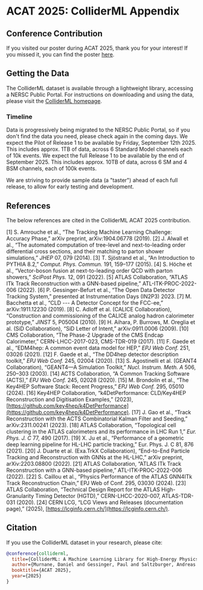# ACAT 2025: ColliderML Appendix

## Conference Contribution

If you visited our poster during ACAT 2025, thank you for your interest! If you missed it, you can find the poster [here](https://indico.cern.ch/event/1488410/contributions/6561432/).

## Getting the Data

The ColliderML dataset is available through a lightweight library, accessing a NERSC Public Portal. For instructions on downloading and using the data, please visit the [ColliderML homepage](https://www.danielmurnane.com/ColliderML/).

### Timeline

Data is progressively being migrated to the NERSC Public Portal, so if you don't find the data you need, please check again in the coming days. We expect the Pilot of Release 1 to be available by Friday, September 12th 2025. This includes approx. 1TB of data, across 6 Standard Model channels each of 10k events. We expect the full Release 1 to be available by the end of September 2025. This includes approx. 10TB of data, across 6 SM and 4 BSM channels, each of 100k events.

We are striving to provide sample data (a "taster") ahead of each full release, to allow for early testing and development.

## References

The below references are cited in the ColliderML ACAT 2025 contribution.

[1]  S. Amrouche et al., “The Tracking Machine Learning Challenge: Accuracy Phase,” arXiv preprint, arXiv:1904.06778 (2019).
[2]  J. Alwall et al., “The automated computation of tree-level and next-to-leading order differential cross sections, and their matching to parton shower simulations,” *JHEP* 07, 079 (2014).
[3]  T. Sjöstrand et al., “An Introduction to PYTHIA 8.2,” *Comput. Phys. Commun.* 191, 159–177 (2015).
[4]  S. Höche et al., “Vector-boson fusion at next-to-leading order QCD with parton showers,” *SciPost Phys.* 12, 091 (2022).
[5]  ATLAS Collaboration, “ATLAS ITk Track Reconstruction with a GNN-based pipeline,” ATL-ITK-PROC-2022-006 (2022).
[6]  P. Gessinger-Befurt et al., “The Open Data Detector Tracking System,” presented at Instrumentation Days (IN2P3) 2023.
[7]  M. Bacchetta et al., “CLD --- A Detector Concept for the FCC-ee,” arXiv:1911.12230 (2019).
[8]  C. Adloff et al. (CALICE Collaboration), “Construction and commissioning of the CALICE analog hadron calorimeter prototype,” *JINST* 5, P05004 (2010).
[9]  H. Aihara, P. Burrows, M. Oreglia et al. (SiD Collaboration), “SiD Letter of Intent,” arXiv:0911.0006 (2009).
[10] CMS Collaboration, “The Phase-2 Upgrade of the CMS Endcap Calorimeter,” CERN-LHCC-2017-023, CMS-TDR-019 (2017).
[11] F. Gaede et al., “EDM4hep: A common event data model for HEP,” *EPJ Web Conf.* 251, 03026 (2021).
[12] F. Gaede et al., “The DD4hep detector description toolkit,” *EPJ Web Conf.* 245, 02004 (2020).
[13] S. Agostinelli et al. (GEANT4 Collaboration), “GEANT4—A Simulation Toolkit,” *Nucl. Instrum. Meth. A* 506, 250–303 (2003).
[14] ACTS Collaboration, “A Common Tracking Software (ACTS),” *EPJ Web Conf.* 245, 02028 (2020).
[15] M. Brondolin et al., “The Key4HEP Software Stack: Recent Progress,” *EPJ Web Conf.* 295, 05010 (2024).
[16] Key4HEP Collaboration, “k4DetPerformance: CLD/Key4HEP Reconstruction and Digitisation Examples,” (2023), [https://github.com/key4hep/k4DetPerformance](https://github.com/key4hep/k4DetPerformance).
[17] J. Gao et al., “Track Reconstruction with the ACTS Combinatorial Kalman Filter and Seeding,” arXiv:2311.00241 (2023).
[18] ATLAS Collaboration, “Topological cell clustering in the ATLAS calorimeters and its performance in LHC Run 1,” *Eur. Phys. J. C* 77, 490 (2017).
[19] X. Ju et al., “Performance of a geometric deep learning pipeline for HL-LHC particle tracking,” Eur. Phys. J. C 81, 876 (2021).
[20] J. Duarte et al. (Exa.TrkX Collaboration), “End-to-End Particle Tracking and Reconstruction with GNNs at the HL-LHC,” arXiv preprint, arXiv:2203.08800 (2022).
[21] ATLAS Collaboration, “ATLAS ITk Track Reconstruction with a GNN-based pipeline,” ATL-ITK-PROC-2022-006 (2022).
[22] S. Caillou et al., “Physics Performance of the ATLAS GNN4ITk Track Reconstruction Chain,” EPJ Web of Conf. 295, 03030 (2024).
[23] ATLAS Collaboration, “Technical Design Report for the ATLAS High-Granularity Timing Detector (HGTD),” CERN-LHCC-2020-007, ATLAS-TDR-031 (2020).
[24] CERN LCG, “LCG Views and Releases (documentation page),” (2025), [https://lcginfo.cern.ch/](https://lcginfo.cern.ch/).

## Citation

If you use the ColliderML dataset in your research, please cite:
```bibtex
@conference{colliderml,
  title={ColliderML: A Machine Learning Library for High-Energy Physics},
  author={Murnane, Daniel and Gessinger, Paul and Saltzburger, Andreas and Zaborowska, Anna and Stefl, Andreas and Skov, Stine Kofoed and Raaholt, Marcus},
  booktitle={ACAT 2025},
  year={2025}
}
```
